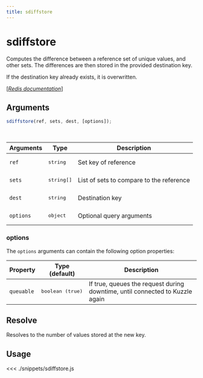 ```yaml
---
title: sdiffstore
---
```


# sdiffstore

Computes the difference between a reference set of unique values, and other sets. The differences are then stored in the provided destination key.

If the destination key already exists, it is overwritten.

[[_Redis documentation_]](https://redis.io/commands/sdiffstore)

## Arguments

```js
sdiffstore(ref, sets, dest, [options]);
```

<br/>

| Arguments | Type                | Description                              |
| --------- | ------------------- | ---------------------------------------- |
| `ref`     | <pre>string</pre>   | Set key of reference                     |
| `sets`    | <pre>string[]</pre> | List of sets to compare to the reference |
| `dest`    | <pre>string</pre>   | Destination key                          |
| `options` | <pre>object</pre>   | Optional query arguments                 |

### options

The `options` arguments can contain the following option properties:

| Property   | Type (default)            | Description                                                                  |
| ---------- | ------------------------- | ---------------------------------------------------------------------------- |
| `queuable` | <pre>boolean (true)</pre> | If true, queues the request during downtime, until connected to Kuzzle again |

## Resolve

Resolves to the number of values stored at the new key.

## Usage

<<< ./snippets/sdiffstore.js

